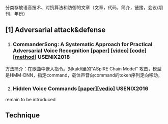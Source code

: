 分类存放语音技术、对抗算法和防御的文章（文章，代码，简介，链接，会议/期刊，年份）

## [1] Adversarial attack&defense
1. ### CommanderSong: A Systematic Approach for Practical Adversarial Voice Recognition [[paper](https://www.usenix.org/system/files/conference/usenixsecurity18/sec18-yuan.pdf)]  [[video](https://www.usenix.org/conference/usenixsecurity18/presentation/yuan-xuejing)] [[code]()] [[method]()] USENIX2018</br>
  方法简介：在歌曲中嵌入指令。对kaldi里的“ASpIRE Chain Model” 攻击，模型是HMM-DNN，指定command，载体声音向command的token序列定向移动。

2. ### Hidden Voice Commands [[paper](https://security.cs.georgetown.edu/~tavish/hvc_usenix.pdf)][[vedio](https://www.usenix.org/conference/usenixsecurity16/technical-sessions/presentation/carlini)] USENIX2016</br>
remain to be introduced

## Technique
